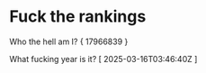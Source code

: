 # Fuck the rankings

Who the hell am I?
{ 17966839 }

What fucking year is it?
[ 2025-03-16T03:46:40Z ]
